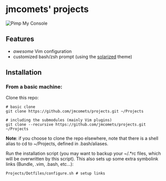 jmcomets' projects
==================

![Pimp My Console](../../blob/master/Misc/pimp-my-console.png?raw=true)

## Features

- *awesome* Vim configuration
- customized bash/zsh prompt (using the [solarized][] theme)

## Installation

### From a basic machine:

Clone this repo:

    # basic clone
    git clone https://github.com/jmcomets/projects.git ~/Projects

    # including the submodules (mainly Vim plugins)
    git clone --recursive https://github.com/jmcomets/projects.git ~/Projects

__Note__: if you choose to clone the repo elsewhere, note that there is a
shell alias to cd to ~/Projects, defined in .bash/aliases.

Run the installation script (you may want to backup your ~/.\*rc files,
which will be overwritten by this script). This also sets up some extra
symbolink links (Bundle, .vim, .bash, etc...):

    Projects/Dotfiles/configure.sh # setup links

[solarized]: https://github.com/altercation/solarized

